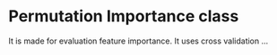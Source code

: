 # Permutation Importance class
It is made for evaluation feature importance.
It uses cross validation ...